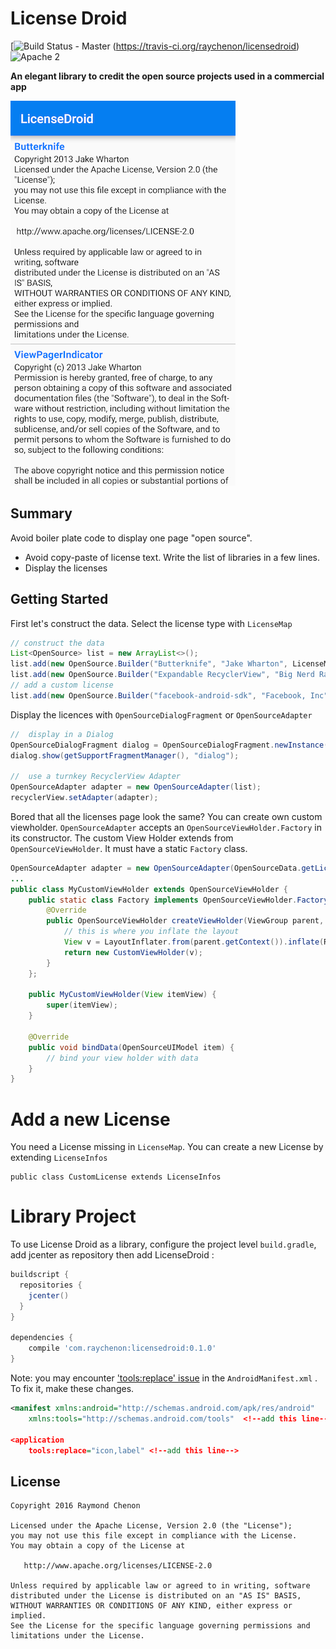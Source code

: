 License Droid
============

[![Build Status - Master](https://travis-ci.org/raychenon/licensedroid.svg?branch=master) (https://travis-ci.org/raychenon/licensedroid)
![Apache 2](https://img.shields.io/badge/license-Apache2-blue.svg?style=flat)

**An elegant library to credit the open source projects used in a commercial app**

![Alt text](/images/preview_licensedroid.png "Preview")

## Summary

Avoid boiler plate code to display one page "open source". 
* Avoid copy-paste of license text. Write the list of libraries in a few lines.
* Display the licenses

## Getting Started

First let's construct the data. Select the license type with `LicenseMap`
```java
// construct the data
List<OpenSource> list = new ArrayList<>();
list.add(new OpenSource.Builder("Butterknife", "Jake Wharton", LicenseMap.APACHE2(2013)).build());
list.add(new OpenSource.Builder("Expandable RecyclerView", "Big Nerd Ranch", LicenseMap.MIT(2015)).build());
// add a custom license
list.add(new OpenSource.Builder("facebook-android-sdk", "Facebook, Inc",  "You are hereby granted a non-exclusive, worldwide, royalty-free license to ...").build());
```

Display the licences with `OpenSourceDialogFragment` or `OpenSourceAdapter` 
```java
//  display in a Dialog
OpenSourceDialogFragment dialog = OpenSourceDialogFragment.newInstance(list);
dialog.show(getSupportFragmentManager(), "dialog");

//  use a turnkey RecyclerView Adapter
OpenSourceAdapter adapter = new OpenSourceAdapter(list);
recyclerView.setAdapter(adapter);
```

Bored that all the licenses page look the same? You can create own custom viewholder.
`OpenSourceAdapter` accepts an `OpenSourceViewHolder.Factory` in its constructor.
The custom View Holder extends from `OpenSourceViewHolder`. It must have a static `Factory` class.
```java
OpenSourceAdapter adapter = new OpenSourceAdapter(OpenSourceData.getLicenseData(), new MyCustomViewHolder.Factory());
...
public class MyCustomViewHolder extends OpenSourceViewHolder {
    public static class Factory implements OpenSourceViewHolder.Factory {
        @Override
        public OpenSourceViewHolder createViewHolder(ViewGroup parent, int viewType){
            // this is where you inflate the layout
            View v = LayoutInflater.from(parent.getContext()).inflate(R.layout.any_layout, parent, false);
            return new CustomViewHolder(v);
        }
    };

    public MyCustomViewHolder(View itemView) {
        super(itemView);
    }

    @Override
    public void bindData(OpenSourceUIModel item) {
        // bind your view holder with data
    }
}
```
 
Add a new License
=================
You need a License missing in ```LicenseMap```.
You can create a new License by extending ```LicenseInfos```
```
public class CustomLicense extends LicenseInfos 
```

Library Project
============
To use License Droid as a library, configure the project level `build.gradle`, add jcenter as repository then add LicenseDroid :
```groovy
buildscript {
  repositories {
    jcenter()
  }
}

dependencies {
    compile 'com.raychenon:licensedroid:0.1.0'
}
```

Note: you may encounter ['tools:replace' issue][1] in the `AndroidManifest.xml` .
To fix it, make these changes.

```xml
<manifest xmlns:android="http://schemas.android.com/apk/res/android"
    xmlns:tools="http://schemas.android.com/tools"  <!--add this line-->
    
<application
    tools:replace="icon,label" <!--add this line-->
```

License
-------

    Copyright 2016 Raymond Chenon

    Licensed under the Apache License, Version 2.0 (the "License");
    you may not use this file except in compliance with the License.
    You may obtain a copy of the License at

       http://www.apache.org/licenses/LICENSE-2.0

    Unless required by applicable law or agreed to in writing, software
    distributed under the License is distributed on an "AS IS" BASIS,
    WITHOUT WARRANTIES OR CONDITIONS OF ANY KIND, either express or implied.
    See the License for the specific language governing permissions and
    limitations under the License.
    
    
 [1]: http://stackoverflow.com/questions/25981156/tools-replace-not-replacing-in-android-manifest 